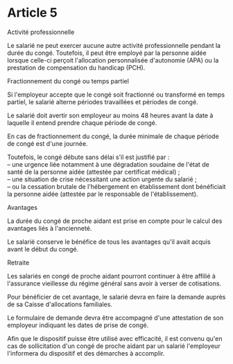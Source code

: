# Article 5

Activité professionnelle

Le salarié ne peut exercer aucune autre activité professionnelle pendant la durée du congé. Toutefois, il peut être employé par la personne aidée lorsque celle-ci perçoit l'allocation personnalisée d'autonomie (APA) ou la prestation de compensation du handicap (PCH).

Fractionnement du congé ou temps partiel

Si l'employeur accepte que le congé soit fractionné ou transformé en temps partiel, le salarié alterne périodes travaillées et périodes de congé.

Le salarié doit avertir son employeur au moins 48 heures avant la date à laquelle il entend prendre chaque période de congé.

En cas de fractionnement du congé, la durée minimale de chaque période de congé est d'une journée.

Toutefois, le congé débute sans délai s'il est justifié par :  
 – une urgence liée notamment à une dégradation soudaine de l'état de santé de la personne aidée (attestée par certificat médical) ;  
 – une situation de crise nécessitant une action urgente du salarié ;  
 – ou la cessation brutale de l'hébergement en établissement dont bénéficiait la personne aidée (attestée par le responsable de l'établissement).

Avantages

La durée du congé de proche aidant est prise en compte pour le calcul des avantages liés à l'ancienneté.

Le salarié conserve le bénéfice de tous les avantages qu'il avait acquis avant le début du congé.

Retraite

Les salariés en congé de proche aidant pourront continuer à être affilié à l'assurance vieillesse du régime général sans avoir à verser de cotisations.

Pour bénéficier de cet avantage, le salarié devra en faire la demande auprès de sa Caisse d'allocations familiales.

Le formulaire de demande devra être accompagné d'une attestation de son employeur indiquant les dates de prise de congé.

Afin que le dispositif puisse être utilisé avec efficacité, il est convenu qu'en cas de sollicitation d'un congé de proche aidant par un salarié l'employeur l'informera du dispositif et des démarches à accomplir.

